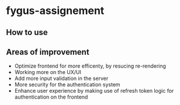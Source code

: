 # fygus-assignement
## How to use

## Areas of improvement
- Optimize frontend for more efficenty, by resucing re-rendering
- Working more on the UX/UI
- Add more input validation in the server
- More security for the authentication system
- Enhance user experience by making use of refresh token logic for authentication on the frontend

